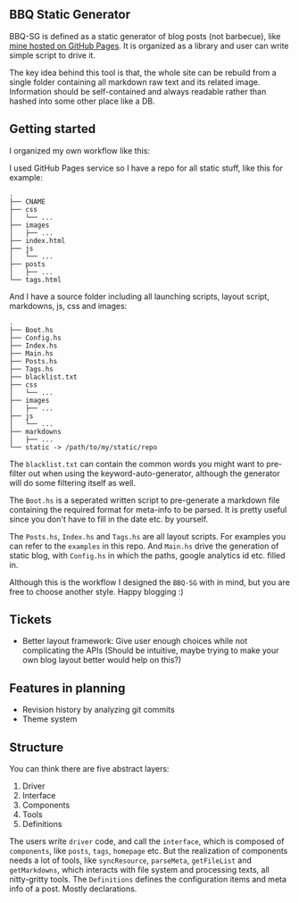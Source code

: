 BBQ Static Generator
---

BBQ-SG is defined as a static generator of blog posts (not barbecue), like [mine hosted on GitHub Pages](http://blog.zhenzhang.me). It is organized as a library and user can write simple script to drive it.

The key idea behind this tool is that, the whole site can be rebuild from a single folder containing all markdown raw text and its related image. Information should be self-contained and always readable rather than hashed into some other place like a DB.

## Getting started
I organized my own workflow like this:

I used GitHub Pages service so I have a repo for all static stuff, like this for example:

    .
    ├── CNAME
    ├── css
    │   └── ...
    ├── images
    │   ├── ...
    ├── index.html
    ├── js
    │   └── ...
    ├── posts
    │   ├── ...
    └── tags.html

And I have a source folder including all launching scripts, layout script, markdowns, js, css and images:

    .
    ├── Boot.hs
    ├── Config.hs
    ├── Index.hs
    ├── Main.hs
    ├── Posts.hs
    ├── Tags.hs
    ├── blacklist.txt
    ├── css
    │   └── ...
    ├── images
    │   ├── ...
    ├── js
    │   └── ...
    ├── markdowns
    │   ├── ...
    └── static -> /path/to/my/static/repo

The `blacklist.txt` can contain the common words you might want to pre-filter out when using the keyword-auto-generator, although the generator will do some filtering itself as well.

The `Boot.hs` is a seperated written script to pre-generate a markdown file containing the required format for meta-info to be parsed. It is pretty useful since you don't have to fill in the date etc. by yourself.

The `Posts.hs`, `Index.hs` and `Tags.hs` are all layout scripts. For examples you can refer to the `examples` in this repo. And `Main.hs` drive the generation of static blog, with `Config.hs` in which the paths, google analytics id etc. filled in.

Although this is the workflow I designed the `BBQ-SG` with in mind, but you are free to choose another style. Happy blogging :)

## Tickets
* Better layout framework: Give user enough choices while not complicating the APIs (Should be intuitive, maybe trying to make your own blog layout better would help on this?)

## Features in planning
* Revision history by analyzing git commits
* Theme system

## Structure
You can think there are five abstract layers:

1. Driver
2. Interface
3. Components
4. Tools
5. Definitions

The users write `driver` code, and call the `interface`, which is composed of `components`, like `posts`, `tags`, `homepage` etc. But the realization of components needs a lot of tools, like `syncResource`, `parseMeta`, `getFileList` and `getMarkdowns`, which interacts with file system and processing texts, all nitty-gritty tools. The `Definitions` defines the configuration items and meta info of a post. Mostly declarations.

